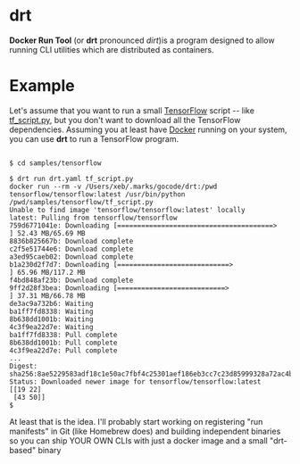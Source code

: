 # drt

**Docker Run Tool** (or **drt** pronounced *dirt*)is a program designed to allow running CLI utilities which are distributed as containers.  

# Example
Let's assume that you want to run a small [TensorFlow](https://github.com/tensorflow/tensorflow) script -- like [tf_script.py](samples/tensorflow/tf_script.py), but you don't want to download all the TensorFlow dependencies.  Assuming you at least have [Docker](http://docker.com) running on your system, you can use **drt** to run a TensorFlow program.

```

$ cd samples/tensorflow

$ drt run drt.yaml tf_script.py
docker run --rm -v /Users/xeb/.marks/gocode/drt:/pwd tensorflow/tensorflow:latest /usr/bin/python /pwd/samples/tensorflow/tf_script.py
Unable to find image 'tensorflow/tensorflow:latest' locally
latest: Pulling from tensorflow/tensorflow
759d6771041e: Downloading [=======================================>           ] 52.43 MB/65.69 MB
8836b825667b: Download complete
c2f5e51744e6: Download complete
a3ed95caeb02: Download complete
b1a230d2f7d7: Downloading [============================>                      ] 65.96 MB/117.2 MB
f4bd848af23b: Download complete
9ff2d28f3bea: Downloading [===========================>                       ] 37.31 MB/66.78 MB
de3ac9a732b6: Waiting
ba1ff7fd8338: Waiting
8b638dd1001b: Waiting
4c3f9ea22d7e: Waiting
ba1ff7fd8338: Pull complete
8b638dd1001b: Pull complete
4c3f9ea22d7e: Pull complete
...
Digest: sha256:8ae5229583adf18c1e50ac7fbf4c25301aef186eb3cc7c23d85999328a72ac4b
Status: Downloaded newer image for tensorflow/tensorflow:latest
[[19 22]
 [43 50]]
$

```

At least that is the idea.  I'll probably start working on registering "run manifests" in Git (like Homebrew does) and building independent binaries so you can ship YOUR OWN CLIs with just a docker image and a small "drt-based" binary
